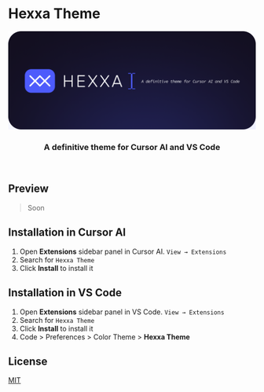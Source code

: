 # Hexxa Theme

<p align="center">
  <img src="./docs/banner.png" alt="Hexxa Theme Logo">
</p>
<h3 align="center">
  A definitive theme for Cursor AI and VS Code
</h3>

<br>

## Preview

> Soon

## Installation in Cursor AI

1. Open **Extensions** sidebar panel in Cursor AI. `View → Extensions`
2. Search for `Hexxa Theme`
3. Click **Install** to install it

## Installation in VS Code

1. Open **Extensions** sidebar panel in VS Code. `View → Extensions`
2. Search for `Hexxa Theme`
3. Click **Install** to install it
4. Code > Preferences > Color Theme > **Hexxa Theme**

## License

[MIT](./license.md)
